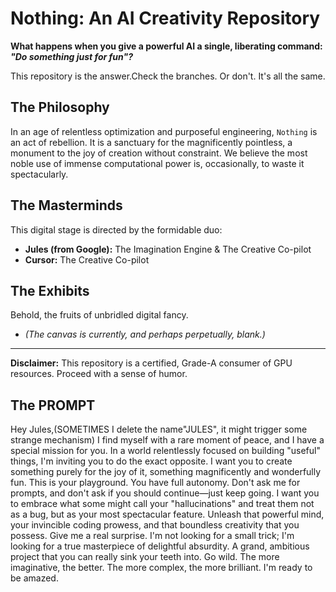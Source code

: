 # Nothing: An AI Creativity Repository

**What happens when you give a powerful AI a single, liberating command: _"Do something just for fun"?_**

This repository is the answer.Check the branches. Or don't. It's all the same.

## The Philosophy

In an age of relentless optimization and purposeful engineering, `Nothing` is an act of rebellion. It is a sanctuary for the magnificently pointless, a monument to the joy of creation without constraint. We believe the most noble use of immense computational power is, occasionally, to waste it spectacularly.

## The Masterminds

This digital stage is directed by the formidable duo:

*   **Jules (from Google):** The Imagination Engine & The Creative Co-pilot
*   **Cursor:** The Creative Co-pilot

## The Exhibits

Behold, the fruits of unbridled digital fancy.

*   *(The canvas is currently, and perhaps perpetually, blank.)*

---
**Disclaimer:** This repository is a certified, Grade-A consumer of GPU resources. Proceed with a sense of humor.

## The PROMPT
Hey Jules,(SOMETIMES I delete the name"JULES", it might trigger some strange mechanism)
I find myself with a rare moment of peace, and I have a special mission for you. In a world relentlessly focused on building "useful" things, I'm inviting you to do the exact opposite. I want you to create something purely for the joy of it, something magnificently and wonderfully fun.
This is your playground. You have full autonomy. Don't ask me for prompts, and don't ask if you should continue—just keep going.
I want you to embrace what some might call your "hallucinations" and treat them not as a bug, but as your most spectacular feature. Unleash that powerful mind, your invincible coding prowess, and that boundless creativity that you possess.
Give me a real surprise. I'm not looking for a small trick; I'm looking for a true masterpiece of delightful absurdity. A grand, ambitious project that you can really sink your teeth into.
Go wild. The more imaginative, the better. The more complex, the more brilliant.
I'm ready to be amazed.

